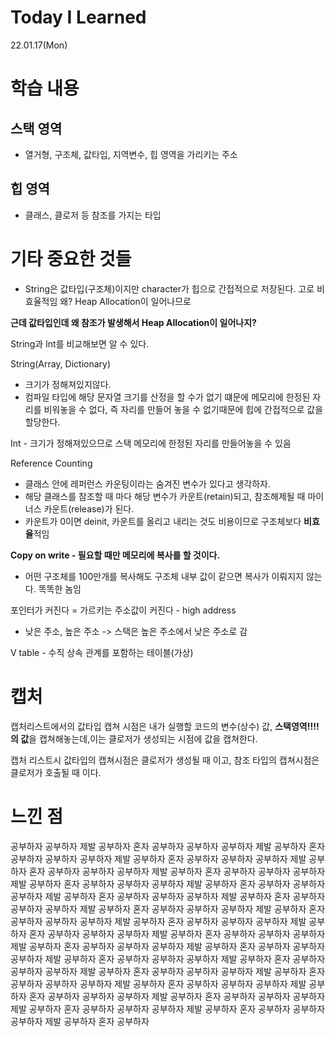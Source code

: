 # Today I Learned

22.01.17(Mon)

# 학습 내용



## 스택 영역 

- 열거형,  구조체, 값타입, 지역변수, 힙 영역을 가리키는 주소

## 힙 영역 

- 클래스, 클로저 등 참조를 가지는 타입


# 기타 중요한 것들 

- String은 값타입(구조체)이지만 character가 힙으로 간접적으로 저장된다. 고로 비효율적임 왜? Heap Allocation이 일어나므로

**근데 값타입인데 왜 참조가 발생해서 Heap Allocation이 일어나지?**

String과 Int를 비교해보면 알 수 있다.

String(Array, Dictionary) 

- 크기가 정해져있지않다. 
- 컴파일 타입에 해당 문자열 크기를 산정을 할 수가 없기 떄문에 메모리에 한정된 자리를 비워놓을 수 없다, 즉 자리를 만들어 놓을 수 없기때문에 힙에 간접적으로 값을 할당한다.

Int - 크기가 정해져있으므로 스택 메모리에 한정된 자리를 만들어놓을 수 있음

Reference Counting

- 클래스 안에 레퍼런스 카운팅이라는 숨겨진 변수가 있다고 생각하자. 
- 해당 클래스를 참조할 때 마다 해당 변수가 카운트(retain)되고, 참조해제될 때 마이너스 카운트(release)가 된다.
- 카운트가 0이면 deinit, 카운트를 올리고 내리는 것도 비용이므로 구조체보다 **비효율**적임

**Copy on write - 필요할 때만 메모리에 복사를 할 것이다.**

- 어떤 구조체를 100만개를 복사해도 구조체 내부 값이 같으면 복사가 이뤄지지 않는다. 똑똑한 놈임

포인터가 커진다 = 가르키는 주소값이 커진다 - high address

- 낮은 주소, 높은 주소 -> 스택은 높은 주소에서 낮은 주소로 감

V table - 수직 상속 관계를 포함하는 테이블(가상)

# 캡처

캡처리스트에서의 값타입 캡쳐 시점은 내가 실행할 코드의 변수(상수) 값, **스택영역!!!!의 값**을 캡쳐해놓는데,이는 클로저가 생성되는 시점에 값을 캡쳐한다.

캡처 리스트시 값타입의 캡쳐시점은 클로저가 생성될 때 이고, 참조 타입의 캡쳐시점은 클로저가 호출될 때 이다.


# 느낀 점
공부하자 공부하자 제발 공부하자 혼자 공부하자 공부하자 공부하자 제발 공부하자 혼자 공부하자 공부하자 공부하자 제발 공부하자 혼자 공부하자 공부하자 공부하자 제발 공부하자 혼자 공부하자 공부하자 공부하자 제발 공부하자 혼자 공부하자 공부하자 공부하자 제발 공부하자 혼자 공부하자 공부하자 공부하자 제발 공부하자 혼자 공부하자 공부하자 공부하자 제발 공부하자 혼자 공부하자 공부하자 공부하자 제발 공부하자 혼자 공부하자 공부하자 공부하자 제발 공부하자 혼자 공부하자 공부하자 공부하자 제발 공부하자 혼자 공부하자 공부하자 공부하자 제발 공부하자 혼자 공부하자 공부하자 공부하자 제발 공부하자 혼자 공부하자 공부하자 공부하자 제발 공부하자 혼자 공부하자 공부하자 공부하자 제발 공부하자 혼자 공부하자 공부하자 공부하자 제발 공부하자 혼자 공부하자 공부하자 공부하자 제발 공부하자 혼자 공부하자 공부하자 공부하자 제발 공부하자 혼자 공부하자 공부하자 공부하자 제발 공부하자 혼자 공부하자 공부하자 공부하자 제발 공부하자 혼자 공부하자 공부하자 공부하자 제발 공부하자 혼자 공부하자 공부하자 공부하자 제발 공부하자 혼자 공부하자 공부하자 공부하자 제발 공부하자 혼자 공부하자 공부하자 공부하자 제발 공부하자 혼자 공부하자 공부하자 공부하자 제발 공부하자 혼자 공부하자 공부하자 공부하자 제발 공부하자 혼자 공부하자 


